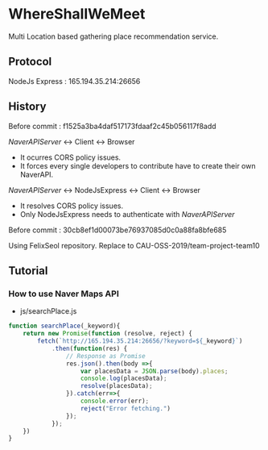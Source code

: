 # WhereShallWeMeet

Multi Location based gathering place recommendation service.

## Protocol

NodeJs Express : 165.194.35.214:26656

## History

Before commit : f1525a3ba4daf517173fdaaf2c45b056117f8add

*NaverAPIServer* <-> Client <-> Browser

- It ocurres CORS policy issues.
- It forces every single developers to contribute have to
  create their own NaverAPI.

*NaverAPIServer* <-> NodeJsExpress <-> Client <-> Browser

- It resolves CORS policy issues.
- Only NodeJsExpress needs to authenticate with *NaverAPIServer*

Before commit : 30cb8ef1d00073be76937085d0c0a88fa8bfe685

Using FelixSeol repository.
Replace to CAU-OSS-2019/team-project-team10

## Tutorial

### How to use Naver Maps API

- js/searchPlace.js

```JavaScript
function searchPlace(_keyword){
    return new Promise(function (resolve, reject) {
        fetch(`http://165.194.35.214:26656/?keyword=${_keyword}`)
            .then(function(res) {
                // Response as Promise
                res.json().then(body =>{
                    var placesData = JSON.parse(body).places;
                    console.log(placesData);
                    resolve(placesData);
                }).catch(err=>{
                    console.error(err);
                    reject("Error fetching.")
                });
            });
    })
}
```
